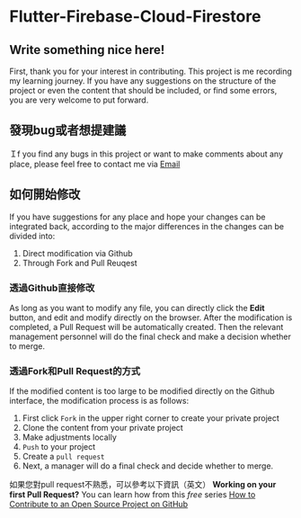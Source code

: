 # Flutter-Firebase-Cloud-Firestore

## Write something nice here!

 First, thank you for your interest in contributing. This project is me recording my learning journey.
 If you have any suggestions on the structure of the project or even the content that should be included, or find some errors, you are very welcome to put forward.
 
 ## 發現bug或者想提建議
 Ｉf you find any bugs in this project or want to make comments about any place, please feel free to contact me via [Email](wayne900204@gmail.com)
 
 ## 如何開始修改
 
 If you have suggestions for any place and hope your changes can be integrated back, according to the major differences in the changes can be divided into:
 1. Direct modification via Github
 2. Through Fork and Pull Reuqest
 
 ### 透過Github直接修改
 
As long as you want to modify any file, you can directly click the **Edit** button, and edit and modify directly on the browser. 
 After the modification is completed, a Pull Request will be automatically created. Then the relevant management personnel will do the final check and make a decision whether to merge.
 
 ### 透過Fork和Pull Request的方式
 

If the modified content is too large to be modified directly on the Github interface, the modification process is as follows:
 1. First click `Fork` in the upper right corner to create your private project
 2. Clone the content from your private project
 3. Make adjustments locally
 4. `Push` to your project
 5. Create a `pull request`
 6. Next, a manager will do a final check and decide whether to merge.
 
 如果您對pull request不熟悉，可以參考以下資訊（英文）
 **Working on your first Pull Request?** You can learn how from this *free* series [How to Contribute to an Open Source Project on GitHub](https://egghead.io/series/how-to-contribute-to-an-open-source-project-on-github)
 